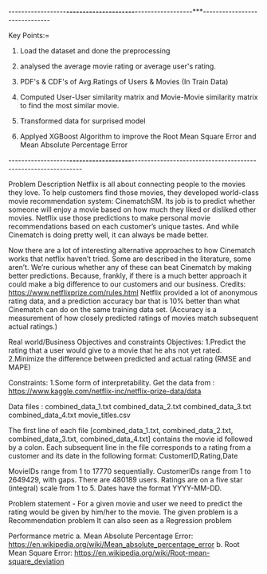 ------------------***---------------------***------------------***------------------------------

Key Points:=
1. Load the dataset and done the preprocessing

2. analysed the average movie rating or average user's rating.

3. PDF's & CDF's of Avg.Ratings of Users & Movies (In Train Data)

4. Computed User-User similarity matrix and Movie-Movie similarity matrix to find the most similar movie.

5.  Transformed data for surprised model

6.  Applyed XGBoost Algorithm to improve the Root Mean Square Error and Mean Absolute Percentage Error

-------------------**-------------------**--------------------------------------------------------------

Problem Description
Netflix is all about connecting people to the movies they love. To help customers find those movies, they developed world-class movie recommendation system: CinematchSM. Its job is to predict whether someone will enjoy a movie based on how much they liked or disliked other movies. Netflix use those predictions to make personal movie recommendations based on each customer’s unique tastes. And while Cinematch is doing pretty well, it can always be made better.

Now there are a lot of interesting alternative approaches to how Cinematch works that netflix haven’t tried. Some are described in the literature, some aren’t. We’re curious whether any of these can beat Cinematch by making better predictions. Because, frankly, if there is a much better approach it could make a big difference to our customers and our business.
Credits: https://www.netflixprize.com/rules.html
Netflix provided a lot of anonymous rating data, and a prediction accuracy bar that is 10% better than what Cinematch can do on the same training data set. (Accuracy is a measurement of how closely predicted ratings of movies match subsequent actual ratings.)

Real world/Business Objectives and constraints
Objectives:
1.Predict the rating that a user would give to a movie that he ahs not yet rated.
2.Minimize the difference between predicted and actual rating (RMSE and MAPE)

Constraints:
1.Some form of interpretability.
Get the data from : https://www.kaggle.com/netflix-inc/netflix-prize-data/data

Data files :
combined_data_1.txt
combined_data_2.txt
combined_data_3.txt
combined_data_4.txt
movie_titles.csv
  
The first line of each file [combined_data_1.txt, combined_data_2.txt, combined_data_3.txt, combined_data_4.txt] contains the movie id followed by a colon. Each subsequent line in the file corresponds to a rating from a customer and its date in the following format:
CustomerID,Rating,Date

MovieIDs range from 1 to 17770 sequentially.
CustomerIDs range from 1 to 2649429, with gaps. There are 480189 users.
Ratings are on a five star (integral) scale from 1 to 5.
Dates have the format YYYY-MM-DD.

Problem statement - 
For a given movie and user we need to predict the rating would be given by him/her to the movie. 
The given problem is a Recommendation problem 
It can also seen as a Regression problem 

Performance metric
a. Mean Absolute Percentage Error: https://en.wikipedia.org/wiki/Mean_absolute_percentage_error
b. Root Mean Square Error: https://en.wikipedia.org/wiki/Root-mean-square_deviation


    
